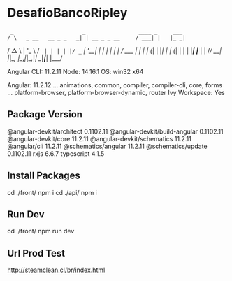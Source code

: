 # DesafioBancoRipley


     _                      _                 ____ _     ___
    / \   _ __   __ _ _   _| | __ _ _ __     / ___| |   |_ _|
   / △ \ | '_ \ / _` | | | | |/ _` | '__|   | |   | |    | |
  / ___ \| | | | (_| | |_| | | (_| | |      | |___| |___ | |
 /_/   \_\_| |_|\__, |\__,_|_|\__,_|_|       \____|_____|___|
                |___/
    

Angular CLI: 11.2.11
Node: 14.16.1
OS: win32 x64

Angular: 11.2.12
... animations, common, compiler, compiler-cli, core, forms
... platform-browser, platform-browser-dynamic, router
Ivy Workspace: Yes

Package                         Version
---------------------------------------------------------
@angular-devkit/architect       0.1102.11
@angular-devkit/build-angular   0.1102.11
@angular-devkit/core            11.2.11
@angular-devkit/schematics      11.2.11
@angular/cli                    11.2.11
@schematics/angular             11.2.11
@schematics/update              0.1102.11
rxjs                            6.6.7
typescript                      4.1.5

Install Packages
---------------------------------------------------------
cd ./front/ npm i
cd ./api/ npm i

Run Dev
---------------------------------------------------------
cd ./front/ 
npm run dev

Url Prod Test
---------------------------------------------------------
http://steamclean.cl/br/index.html
